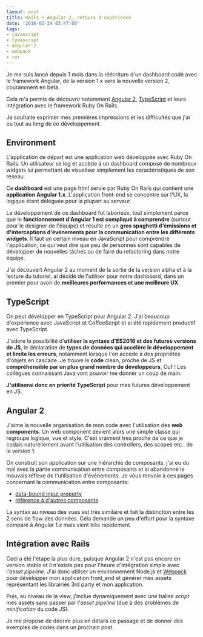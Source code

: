```yaml
---
layout: post
title: Rails + Angular 2, retours d'expérience
date: '2016-02-24 03:47:00'
tags:
- javascript
- typescript
- angular-2
- webpack
- ror
---
```


Je me suis lancé depuis 1 mois dans la réécriture d'un dashboard codé avec le framework Angular, de la version 1.x vers la nouvelle version 2, couramment en beta.

Cela m'a permis de découvrir notamment [Angular 2](https://angular.io), [TypeScript](http://www.typescriptlang.org) et leurs intégration avec le framework Ruby On Rails. 

Je souhaite exprimer mes premières impressions et les difficultés que j'ai eu tout au long de ce développement.  

## Environment

L'application de départ est une application web développée avec Ruby On Rails. Un utilisateur se log et accède à un dashboard composé de nombreux widgets lui permettant de visualiser simplement les caractéristiques de son réseau. 

Ce **dashboard** est une page html servie par Ruby On Rails qui contient une **application Angular 1.x**. L'application front-end se concentre sur l'UX, la logique étant déléguée pour la plupart au serveur. 

Le développement de ce dashboard fut laborieux, tout simplement parce que le **fonctionnement d'Angular 1 est compliqué à comprendre** (surtout pour le designer de l'équipe) et résulte en un **gros spaghetti d'émissions et d'interceptions d'événements pour la communication entre les différents widgets**. Il faut un certain niveau en JavaScript pour comprendre l'application, ce qui veut dire que peu de personnes sont capables de développer de nouvelles tâches ou de faire du refactoring dans notre équipe. 

J'ai découvert Angular 2 au moment de la sortie de la version alpha et à la lecture du tutoriel, ai décidé de l'utiliser pour notre dashboard, dans un premier pour avoir de **meilleures performances et une meilleure UX**.  

## TypeScript

On peut développer en TypeScript pour Angular 2. J'ai beaucoup d'expérience avec JavaScript et CoffeeScript et ai été rapidement productif avec TypeScript. 

J'adore la possibilité d'**utiliser la syntaxe d'ES2016 et des futures versions de JS**, le déclaration de **types de données qui accélère le développement et limite les erreurs**, notamment lorsque l'on accède à des propriétés d'objets en cascade. Je trouve le **code** clean, proche de JS et **compréhensible par un plus grand nombre de développeurs**, Ouf ! Les collègues connaissant Java vont pouvoir me donner un coup de main.  

**J'utiliserai donc en priorité TypeScript** pour mes futures développement en JS.

## Angular 2

J'aime la nouvelle organisation de mon code avec l'utilisation des **web components**. Un web component devient alors une simple classe qui regroupe logique, vue et style. C'est vraiment très proche de ce que je codais naturellement avant l'utilisation des controllers, des scopes etc.. de la version 1.

On construit son application sur une hiérarchie de composants, j'ai eu du mal avec la partie communication entre composants et ai abandonné le mauvais réflexe de l'utilisation d'événements. Je vous renvoie à ces pages concernant la communication entre composants:

* [data-bound input property](https://angular.io/docs/ts/latest/api/core/Input-var.html)
* [référence à d'autres composants](https://angular.io/docs/ts/latest/api/core/forwardRef-function.html)

La syntax au niveau des vues est très similaire et fait la distinction entre les 2 sens de flow des données. Cela demande un peu d'effort pour la syntaxe comparé à Angular 1.x mais vient très rapidement.

## Intégration avec Rails

Ceci a été l'étape la plus dure, puisque Angular 2 n'est pas encore en version stable et il n'existe pas pour l'heure d'intégration simple avec l'*asset pipeline*. J'ai donc utiliser un environnement Node.js et [Webpack](https://webpack.github.io/) pour développer mon application front_end et générer mes assets représentant les librairies 3rd party et mon application.

Puis, au niveau de la view, j'inclue dynamiquement avec une balise *script* mes assets sans passer par l'*asset pipeline* (due à des problèmes de *minification* du code JS). 

Je me propose de décrire plus en détails ce passage et de donner des exemples de codes dans un prochain post.
